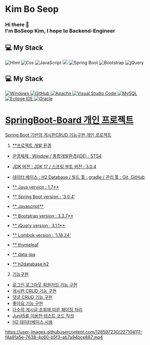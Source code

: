 # Kim Bo Seop 
### Hi there 👋 </br>I'm BoSeop Kim, I hope to Backend-Engineer

## 💻 My Stack 
<img alt="Html" src ="https://img.shields.io/badge/HTML5-E34F26.svg?&style=for-the-badge&logo=HTML5&logoColor=white"/> <img alt="Css" src ="https://img.shields.io/badge/CSS3-1572B6.svg?&style=for-the-badge&logo=CSS3&logoColor=white"/> <img alt="JavaScript" src ="https://img.shields.io/badge/JavaScriipt-F7DF1E.svg?&style=for-the-badge&logo=JavaScript&logoColor=black"/>  <img src="https://img.shields.io/badge/JAVA-007396?style=for-the-badge&logo=java&logoColor=white"> <img alt="Spring Boot" src ="https://img.shields.io/badge/Spring Boot-6DB33F.svg?&style=for-the-badge&logo=Spring Boot&logoColor=white"/> <img alt="Bootstrap" src ="https://img.shields.io/badge/Bootstrap-7952B3.svg?&style=for-the-badge&logo=Bootstrap&logoColor=white"/> <img alt="jQuery" src ="https://img.shields.io/badge/jQuery-0769AD.svg?&style=for-the-badge&logo=jQuery&logoColor=white"/>


## 💻 My Stack
<a href = "https://github.com/Hun-Se"><img alt="Windows" src ="https://img.shields.io/badge/Windows-0078D6.svg?&style=for-the-badge&logo=Windows&logoColor=white"/>
<a href = "https://github.com/Hun-Se"><img alt="GitHub" src ="https://img.shields.io/badge/GitHub-181717.svg?&style=for-the-badge&logo=GitHub&logoColor=white"/>
<a href = "https://github.com/Hun-Se"><img alt="Apache" src ="https://img.shields.io/badge/Apache-D22128.svg?&style=for-the-badge&logo=Apache&logoColor=white"/>
<a href = "https://github.com/Hun-Se"><img alt="Visual Studio Code" src ="https://img.shields.io/badge/Visual Studio Code-007ACC.svg?&style=for-the-badge&logo=Visual Studio Code&logoColor=white"/> <a href = "https://github.com/Hun-Se"><img alt="MySQL" src ="https://img.shields.io/badge/MySQL-1572B6.svg?&style=for-the-badge&logo=MySQL&logoColor=white"/> <a href = "https://github.com/Hun-Se"><img alt="Eclipse IDE" src ="https://img.shields.io/badge/Eclipse IDE-2C2255.svg?&style=for-the-badge&logo=Eclipse IDE&logoColor=white"/> <a href = "https://github.com/Hun-Se"><img alt="Oracle" src ="https://img.shields.io/badge/Oracle-F80000.svg?&style=for-the-badge&logo=Oracle&logoColor=white"/>

# SpringBoot-Board 개인 프로젝트 
Spring Boot 기반의 게시판CRUD 기능구현 개인 프로젝트 

1. **프로젝트 개발 환경

- 운영체제 : Window / 통합개발환경(IDE) : STS4 
- JDK 버전 : JDK 17 / 스프링 부트 버전 : 3.0.4
- 데이터 베이스 : H2 Database / 빌드 툴 : gradle / 관리 툴 : Git, GitHub


- ** Java vervion : 1.7**
- ** Spring Boot version : '3.0.4'
- ** Javascript**
- ** Bootstrap version : 3.3.7**
- ** jQuery version :  3.1.1**
- ** Lombok version : '1.18.24'
- ** thymeleaf
- ** data-jpa
- ** h2database:h2

2. 기능구현
- 로그인,로그아웃,회원가입 기능 구현 
- 게시판 CRUD 기능 구현
- 댓글 CRUD 기능 구현 
- 좋아요 기능 구현 
- 다수의 게시글 조회에 따른 페이징 처리
- Junit5를 이용한 테스트 코드 작성
- H2 데이터베이스 사용


https://user-images.githubusercontent.com/128597230/227104111-f4a91a5e-7638-4c60-b5f3-ab7a94bce887.mp4

